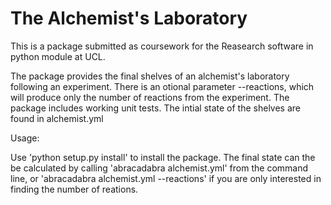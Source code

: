
The Alchemist's Laboratory
==========

This is a package submitted as coursework for the Reasearch software in python module at UCL.

The package provides the final shelves of an alchemist's laboratory following an experiment. There is an otional parameter --reactions, which will produce only the number of reactions from the experiment. 
The package includes working unit tests.
The intial state of the shelves are found in alchemist.yml

Usage:
    
Use 'python setup.py install' to install the package. The final state can the be calculated by calling 'abracadabra alchemist.yml' from the command line, or 'abracadabra alchemist.yml --reactions' if you are only interested in finding the number of reations.